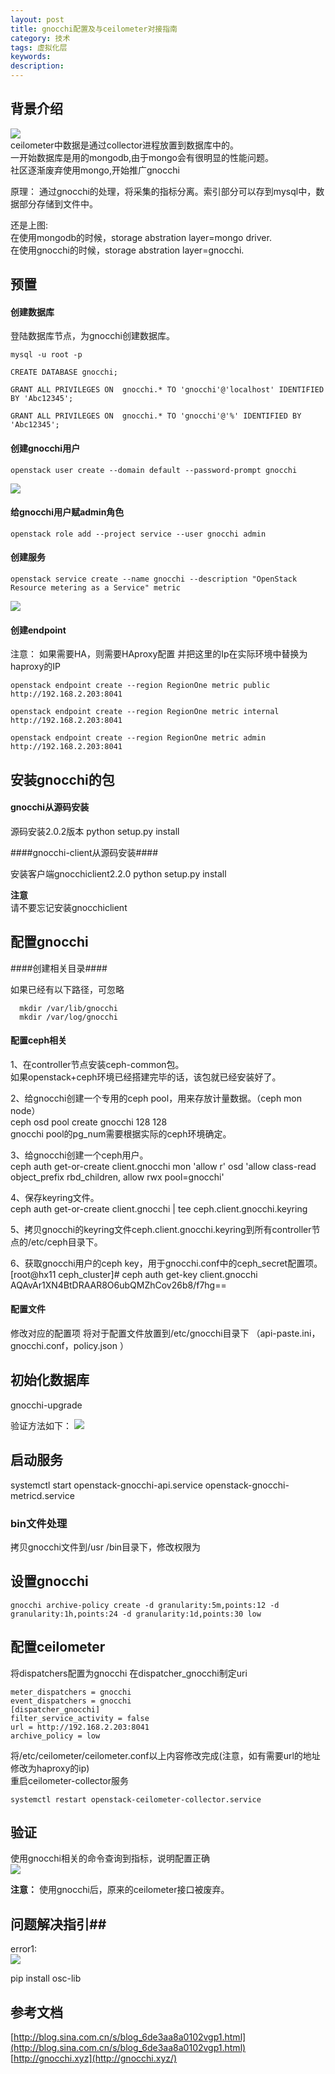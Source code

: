 ```yaml
---
layout: post
title: gnocchi配置及与ceilometer对接指南
category: 技术
tags: 虚拟化层
keywords: 
description: 
---
```


## 背景介绍 ##

![](http://i.imgur.com/NWW2RPp.png)  
ceilometer中数据是通过collector进程放置到数据库中的。  
一开始数据库是用的mongodb,由于mongo会有很明显的性能问题。  
社区逐渐废弃使用mongo,开始推广gnocchi  

原理：
通过gnocchi的处理，将采集的指标分离。索引部分可以存到mysql中，数据部分存储到文件中。  

还是上图:  
在使用mongodb的时候，storage abstration layer=mongo driver.  
在使用gnocchi的时候，storage abstration layer=gnocchi.

## 预置 ##

#### 创建数据库 ####

登陆数据库节点，为gnocchi创建数据库。

    mysql -u root -p
    
    CREATE DATABASE gnocchi;
     
    GRANT ALL PRIVILEGES ON  gnocchi.* TO 'gnocchi'@'localhost' IDENTIFIED BY 'Abc12345';
     
    GRANT ALL PRIVILEGES ON  gnocchi.* TO 'gnocchi'@'%' IDENTIFIED BY 'Abc12345';

#### 创建gnocchi用户 ####

    openstack user create --domain default --password-prompt gnocchi

![](http://i.imgur.com/brU0SN5.png)

#### 给gnocchi用户赋admin角色 ####

    openstack role add --project service --user gnocchi admin

#### 创建服务 ####

    openstack service create --name gnocchi --description "OpenStack Resource metering as a Service" metric

![](http://i.imgur.com/AikAV5p.png)

#### 创建endpoint ####

注意：
如果需要HA，则需要HAproxy配置
并把这里的Ip在实际环境中替换为haproxy的IP

    openstack endpoint create --region RegionOne metric public http://192.168.2.203:8041

    openstack endpoint create --region RegionOne metric internal http://192.168.2.203:8041

    openstack endpoint create --region RegionOne metric admin http://192.168.2.203:8041


## 安装gnocchi的包 ##

#### gnocchi从源码安装 ####

源码安装2.0.2版本
python setup.py install


####gnocchi-client从源码安装####

安装客户端gnocchiclient2.2.0
python setup.py install

**注意**  
请不要忘记安装gnocchiclient

## 配置gnocchi ##
 
####创建相关目录####

如果已经有以下路径，可忽略

      mkdir /var/lib/gnocchi
      mkdir /var/log/gnocchi
      

#### 配置ceph相关 ####

1、在controller节点安装ceph-common包。  
如果openstack+ceph环境已经搭建完毕的话，该包就已经安装好了。  

2、给gnocchi创建一个专用的ceph pool，用来存放计量数据。（ceph mon node）  
ceph osd pool create gnocchi 128 128  
gnocchi pool的pg_num需要根据实际的ceph环境确定。  

3、给gnocchi创建一个ceph用户。  
ceph auth get-or-create client.gnocchi mon 'allow r' osd 'allow class-read object_prefix rbd_children, allow rwx pool=gnocchi'  

4、保存keyring文件。  
ceph auth get-or-create client.gnocchi | tee ceph.client.gnocchi.keyring  

5、拷贝gnocchi的keyring文件ceph.client.gnocchi.keyring到所有controller节点的/etc/ceph目录下。  

6、获取gnocchi用户的ceph key，用于gnocchi.conf中的ceph_secret配置项。  
[root@hx11 ceph_cluster]# ceph auth get-key client.gnocchi  
AQAvAr1XN4BtDRAAR8O6ubQMZhCov26b8/f7hg==  


#### 配置文件 ####

修改对应的配置项
将对于配置文件放置到/etc/gnocchi目录下
（api-paste.ini，gnocchi.conf，policy.json ）

## 初始化数据库 ##

gnocchi-upgrade

验证方法如下：
![](http://i.imgur.com/ETjjiCt.png)

## 启动服务 ##

systemctl start openstack-gnocchi-api.service openstack-gnocchi-metricd.service

### bin文件处理 ###

拷贝gnocchi文件到/usr	/bin目录下，修改权限为

## 设置gnocchi ##

    gnocchi archive-policy create -d granularity:5m,points:12 -d granularity:1h,points:24 -d granularity:1d,points:30 low

## 配置ceilometer ##

将dispatchers配置为gnocchi
在dispatcher_gnocchi制定uri

    
    meter_dispatchers = gnocchi
    event_dispatchers = gnocchi
    [dispatcher_gnocchi]
    filter_service_activity = false
    url = http://192.168.2.203:8041
    archive_policy = low

将/etc/ceilometer/ceilometer.conf以上内容修改完成(注意，如有需要url的地址修改为haproxy的ip)  
重启ceilometer-collector服务  

    systemctl restart openstack-ceilometer-collector.service

## 验证 ##

使用gnocchi相关的命令查询到指标，说明配置正确  
![](http://i.imgur.com/Di6Pw3r.png)

**注意：**
使用gnocchi后，原来的ceilometer接口被废弃。

## 问题解决指引##

error1:  
![](http://i.imgur.com/vG7MxvF.png)  

pip install osc-lib


## 参考文档 ##

[http://blog.sina.com.cn/s/blog_6de3aa8a0102vgp1.html](http://blog.sina.com.cn/s/blog_6de3aa8a0102vgp1.html)  
[http://gnocchi.xyz](http://gnocchi.xyz/)